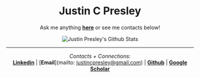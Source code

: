 <div align="center">

<h1>Justin C Presley</h1>

Ask me anything <a href="https://github.com/justincpresley/justincpresley/issues/new"><b>here</b></a> or see me contacts below!

<img align="center" src="https://github-readme-stats.vercel.app/api?username=justincpresley&include_all_commits=true&count_private=true&show_icons=true&line_height=20&&theme=calm" alt="Justin Presley's Github Stats">

</br>

---

<i>Contacts + Connections:</i><br>
[**Linkedin**](https://www.linkedin.com/in/justincpresley) | 
[**Email**](mailto: justincpresley@gmail.com) | 
[**Github**](https://github.com/justincpresley) |
[**Google Scholar**](https://scholar.google.com/citations?user=Jixsuv0AAAAJ)

</div>
